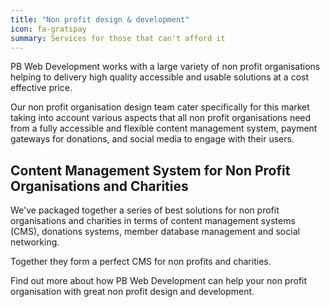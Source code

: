 ```yaml
---
title: "Non profit design & development"
icon: fa-gratipay
summary: Services for those that can't afford it
---
```

PB Web Development works with a large variety of non profit organisations helping to delivery high quality accessible and usable solutions at a cost effective price.

Our non profit organisation design team cater specifically for this market taking into account various aspects that all non profit organisations need from a fully accessible and flexible content management system, payment gateways for donations, and social media to engage with their users.

## Content Management System for Non Profit Organisations and Charities

We've packaged together a series of best solutions for non profit organisations and charities in terms of content management systems (CMS), donations systems, member database management and social networking.

Together they form a perfect CMS for non profits and charities.

Find out more about how PB Web Development can help your non profit organisation with great non profit design and development.